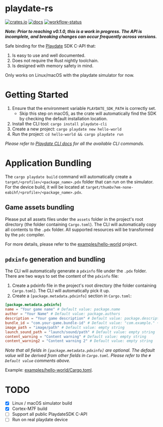 # playdate-rs

[![crates.io](https://img.shields.io/crates/v/playdate-rs?style=for-the-badge&logo=rust)](https://crates.io/crates/playdate-rs)
[![docs](https://img.shields.io/docsrs/playdate-rs/latest?style=for-the-badge&logo=docs.rs)](https://docs.rs/playdate-rs)
[![workflow-status](https://img.shields.io/github/actions/workflow/status/rusty-crank/playdate-rs/ci.yml?style=for-the-badge&logo=github&label=checks)](https://github.com/rusty-crank/playdate-rs/actions/workflows/ci.yml)

***Note: Prior to reaching v0.1.0, this is a work in progress. The API is incomplete, and breaking changes can occur frequently across versions.***

Safe binding for the [Playdate](https://play.date) SDK C-API that:

1. Is easy to use and well documented.
2. Does not require the Rust nightly toolchain.
3. Is designed with memory safety in mind.

Only works on Linux/macOS with the playdate simulator for now.

# Getting Started

1. Ensure that the environment variable `PLAYDATE_SDK_PATH` is correctly set.
   * Skip this step on macOS, as the crate will automatically find the SDK by checking the default installation location.
2. Install the CLI tool: `cargo install playdate-cli`
3. Create a new project: `cargo playdate new hello-world`
4. Run the project: `cd hello-world && cargo playdate run`

_Please refer to [Playdate CLI docs](playdate-cli/README.md) for all the available CLI commands._

# Application Bundling

The `cargo playdate build` command will automatically create a `target/<profile>/<package_name>.pdx` folder that can run on the simulator. For the device build, it will be located at `target/thumbv7em-none-eabihf/<profile>/<package_name>.pdx`.

## Game assets bundling

Please put all assets files under the `assets` folder in the project's root directory (the folder containing `Cargo.toml`). The CLI will automatically copy all contents to the `.pdx` folder. All supported resources will be transformed by the `pdc` compiler.

For more details, please refer to the [examples/hello-world](examples/hello-world) project.

##  `pdxinfo` generation and bundling

The CLI will automatically generate a `pdxinfo` file under the `.pdx` folder. There are two ways to set the content of the `pdxinfo` file:

1. Create a pdxinfo file in the project's root directory (the folder containing `Cargo.toml`). The CLI will automatically pick it up.
2. Create a `[package.metadata.pdxinfo]` section in `Cargo.toml`:

```toml
[package.metadata.pdxinfo]
name = "Your game name" # Default value: package.name
author = "Your Name" # Default value: package.authors
description = "Your game description" # Default value: package.description
bundle_id = "com.your-game.bundle-id" # Default value: "com.example." + package.name
image_path = "image/path" # Default value: empty string
launch_sound_path = "launch/sound/path" # Default value: empty string
content_warning = "Content warning" # Default value: empty string
content_warning2 = "Content warning 2" # Default value: empty string
```

_Note that all fields in `[package.metadata.pdxinfo]` are optional. The default value will be derived from other fields in `Cargo.toml`. Please refer to the `# Default value` comments above._

Example: [examples/hello-world/Cargo.toml](examples/hello-world/Cargo.toml).

# TODO

* [x] Linux / macOS simulator build
* [x] Cortex-M7F build
* [ ] Support all public PlaydateSDK C-API
* [ ] Run on real playdate device
